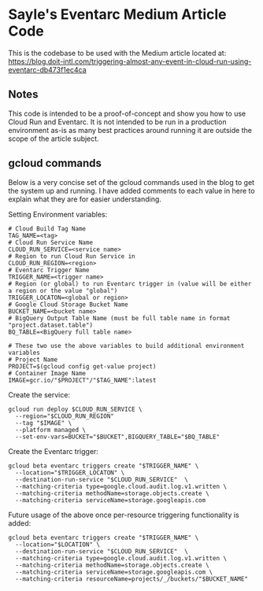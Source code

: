 # Sayle's Eventarc Medium Article Code

This is the codebase to be used with the Medium article located at: https://blog.doit-intl.com/triggering-almost-any-event-in-cloud-run-using-eventarc-db473f1ec4ca

## Notes
This code is intended to be a proof-of-concept and show you how to use Cloud Run and Eventarc. It is not intended to be run in a production environment as-is as many best practices around running it are outside the scope of the article subject.

## gcloud commands
Below is a very concise set of the gcloud commands used in the blog to get the system up and running. I have added comments to each value in here to explain what they are for easier understanding.

Setting Environment variables:
```
# Cloud Build Tag Name
TAG_NAME=<tag>
# Cloud Run Service Name
CLOUD_RUN_SERVICE=<service name>
# Region to run Cloud Run Service in
CLOUD_RUN_REGION=<region>
# Eventarc Trigger Name
TRIGGER_NAME=<trigger name>
# Region (or global) to run Eventarc trigger in (value will be either a region or the value "global")
TRIGGER_LOCATON=<global or region>
# Google Cloud Storage Bucket Name
BUCKET_NAME=<bucket name>
# BigQuery Output Table Name (must be full table name in format "project.dataset.table")
BQ_TABLE=<BigQuery full table name>

# These two use the above variables to build additional environment variables
# Project Name
PROJECT=$(gcloud config get-value project)
# Container Image Name
IMAGE=gcr.io/"$PROJECT"/"$TAG_NAME":latest
```

Create the service:
```
gcloud run deploy $CLOUD_RUN_SERVICE \
  --region="$CLOUD_RUN_REGION"
  --tag "$IMAGE" \
  --platform managed \
  --set-env-vars=BUCKET="$BUCKET",BIGQUERY_TABLE="$BQ_TABLE"
```

Create the Eventarc trigger:
```
gcloud beta eventarc triggers create "$TRIGGER_NAME" \
  --location="$TRIGGER_LOCATON" \
  --destination-run-service "$CLOUD_RUN_SERVICE"  \
  --matching-criteria type=google.cloud.audit.log.v1.written \
  --matching-criteria methodName=storage.objects.create \
  --matching-criteria serviceName=storage.googleapis.com
```

Future usage of the above once per-resource triggering functionality is added:
```
gcloud beta eventarc triggers create "$TRIGGER_NAME" \
  --location="$LOCATION" \
  --destination-run-service "$CLOUD_RUN_SERVICE"  \
  --matching-criteria type=google.cloud.audit.log.v1.written \
  --matching-criteria methodName=storage.objects.create \
  --matching-criteria serviceName=storage.googleapis.com \
  --matching-criteria resourceName=projects/_/buckets/"$BUCKET_NAME"
```
